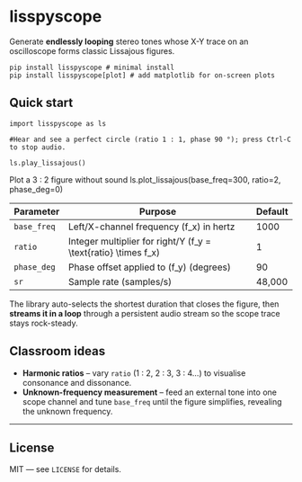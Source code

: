 # lisspyscope

Generate **endlessly looping** stereo tones whose X-Y trace on an oscilloscope forms classic Lissajous figures.
```
pip install lisspyscope # minimal install
pip install lisspyscope[plot] # add matplotlib for on-screen plots
```
## Quick start
```
import lisspyscope as ls

#Hear and see a perfect circle (ratio 1 : 1, phase 90 °); press Ctrl-C to stop audio.

ls.play_lissajous()
```
Plot a 3 : 2 figure without sound
ls.plot_lissajous(base_freq=300, ratio=2, phase_deg=0)

| Parameter   | Purpose                                                   | Default |
|-------------|-----------------------------------------------------------|---------|
| `base_freq` | Left/X-channel frequency \(f_x\) in hertz                 | 1000     |
| `ratio`     | Integer multiplier for right/Y \(f_y = \text{ratio} \times f_x\) | 1 |
| `phase_deg` | Phase offset applied to \(f_y\) (degrees)                 | 90      |
| `sr`        | Sample rate (samples/s)                                   | 48,000  |

The library auto-selects the shortest duration that closes the figure, then **streams it in a loop** through a persistent audio stream so the scope trace stays rock-steady.

## Classroom ideas

- **Harmonic ratios** – vary `ratio` (1 : 2, 2 : 3, 3 : 4…) to visualise consonance and dissonance.  
- **Unknown-frequency measurement** – feed an external tone into one scope channel and tune `base_freq` until the figure simplifies, revealing the unknown frequency.

---

## License

MIT — see `LICENSE` for details.
